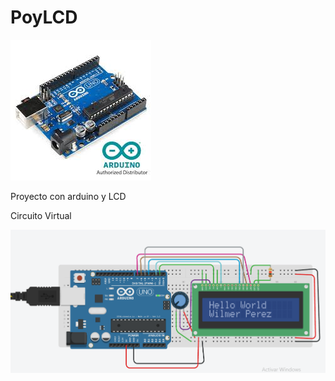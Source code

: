 # PoyLCD
<IMG SRC="Arduino.jpg">

Proyecto con arduino y LCD

<p>Circuito Virtual</p>
<IMG SRC="Captura Circuito Virtual.PNG">
